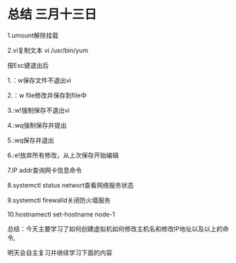# 总结                   三月十三日

1.umount解除挂载

2.vi复制文本   vi /usr/bin/yum

按Esc键退出后

1.：w保存文件不退出vi

2.：w file修改并保存到file中

3.:w!强制保存不退出vi

4.:wq强制保存并提出

5.:wq保存并退出

6.:e!放弃所有修改，从上次保存开始编辑

7.IP addr查询网卡信息命令

8.systemctl status networt查看网络服务状态

9.systemctl firewalld关闭防火墙服务

10.hostnamectl set-hostname node-1

总结：今天主要学习了如何创建虚拟机如何修改主机名和修改IP地址以及以上的命令,

明天会自主复习并继续学习下面的内容